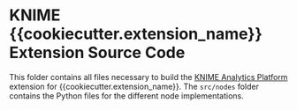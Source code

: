 # KNIME {{cookiecutter.extension_name}} Extension Source Code

This folder contains all files necessary to build the [KNIME Analytics Platform](https://www.knime.com/) extension for {{cookiecutter.extension_name}}. The `src/nodes` folder contains the Python files for the different node implementations.
